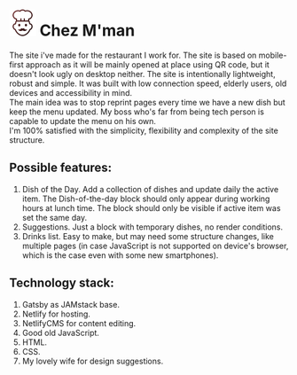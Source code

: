 # ![Cook with mustache and a hat](./src/images/icon.svg) Chez M'man 
The site i've made for the restaurant I work for.
The site is based on mobile-first approach as it will be mainly opened at place using QR code, but it doesn't look ugly on desktop neither. The site is intentionally lightweight, robust and simple. It was built with low connection speed, elderly users, old devices and accessibility in mind.   
The main idea was to stop reprint pages every time we have a new dish but keep the menu updated.
My boss who's far from being tech person is capable to update the menu on his own.   
I'm 100% satisfied with the simplicity, flexibility and complexity of the site structure.

## Possible features:
1. Dish of the Day. Add a collection of dishes and update daily the active item. The Dish-of-the-day block should only appear during working hours at lunch time. The block should only be visible if active item was set the same day.
2. Suggestions. Just a block with temporary dishes, no render conditions. 
3. Drinks list. Easy to make, but may need some structure changes, like multiple pages (in case JavaScript is not supported on device's browser, which is the case even with some new smartphones).

## Technology stack:
1. Gatsby as JAMstack base.
2. Netlify for hosting.
3. NetlifyCMS for content editing.
4. Good old JavaScript.
5. HTML.
6. CSS.
7. My lovely wife for design suggestions.
